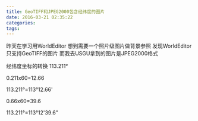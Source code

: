 ```yaml
---
title: GeoTIFF和JPEG2000包含经纬度的图片
date: 2016-03-21 02:35:22
categories:
tags:
---
```


昨天在学习用WorldEditor
想到需要一个照片级图片做背景参照
发现WorldEditor只支持GeoTIFF的图片
而我去USGU拿到的图片是JPEG2000格式

经纬度坐标的转换
113.211°

0.211x60=12.66

113.211°=113°12.66'

0.66x60=39.6

113.211°=113°12'39.6"

